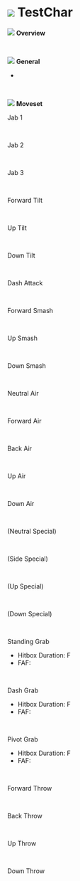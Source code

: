 # ![](../../images/Stock_Ike.png) TestChar

<!DOCTYPE html>
<meta name="viewport" content="width=device-width; initial-scale=1.0;">
<link rel="stylesheet" type="text/css" href="../../style.css">

![](../../images/SmashBall.png) <b>Overview</b>
<p class="info"></p>
<br>

![](../../images/SmashBall.png) <b>General</b>
<p class="info_header"></p>
<ul>
  <li></li>
</ul>
<br>

![](../../images/SmashBall.png) <b>Moveset</b>
<br>
<p>Jab 1</p><div class="charTable"></div>
<br>
<p>Jab 2</p><div class="charTable"></div>
<br>
<p>Jab 3</p><div class="charTable"></div>
<br>
<p>Forward Tilt</p><div class="charTable"></div>
<br>
<p>Up Tilt</p><div class="charTable"></div>
<br>
<p>Down Tilt</p><div class="charTable"></div>
<br>
<p>Dash Attack</p><div class="charTable"></div>
<br>
<p>Forward Smash</p><div class="charTable"></div>
<br>
<p>Up Smash</p><div class="charTable"></div>
<br>
<p>Down Smash</p><div class="charTable"></div>
<br>
<p>Neutral Air</p><div class="charTable"></div>
<br>
<p>Forward Air</p><div class="charTable"></div>
<br>
<p>Back Air</p><div class="charTable"></div>
<br>
<p>Up Air</p><div class="charTable"></div>
<br>
<p>Down Air</p><div class="charTable"></div>
<br>
<p>(Neutral Special)</p><div class="charTable"></div>
<br>
<p>(Side Special)</p><div class="charTable"></div>
<br>
<p>(Up Special)</p><div class="charTable"></div>
<br>
<p>(Down Special)</p><div class="charTable"></div>
<br>
<p>Standing Grab</p>
<ul>
  <li>Hitbox Duration: F</li>
  <li>FAF: </li>
</ul>
<br>
<p>Dash Grab</p>
<ul>
  <li>Hitbox Duration: F</li>
  <li>FAF: </li>
</ul>
<br>
<p>Pivot Grab</p>
<ul>
  <li>Hitbox Duration: F</li>
  <li>FAF: </li>
</ul>
<br>
<p>Forward Throw</p><div class="charTable"></div>
<br>
<p>Back Throw</p><div class="charTable"></div>
<br>
<p>Up Throw</p><div class="charTable"></div>
<br>
<p>Down Throw</p><div class="charTable"></div>

<script src="https://ajax.googleapis.com/ajax/libs/jquery/3.6.3/jquery.min.js"></script>
<script src="../../js/arrow.js"></script>
<script type="text/javascript" src="../../js/dataparser.js"></script>
<script type="text/javascript">
  importFile("./data/data_mario.json");
</script>